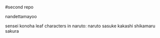 #second repo

nandettamayoo

sensei
konoha
leaf
characters in naruto:
naruto
sasuke
kakashi
shikamaru
sakura
